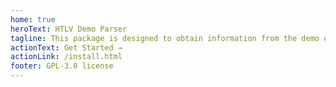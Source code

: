 ```yaml
---
home: true
heroText: HTLV Demo Parser
tagline: This package is designed to obtain information from the demo of the servers or games on the Half-Life 1 engine
actionText: Get Started →
actionLink: /install.html
footer: GPL-3.0 license
---
```

